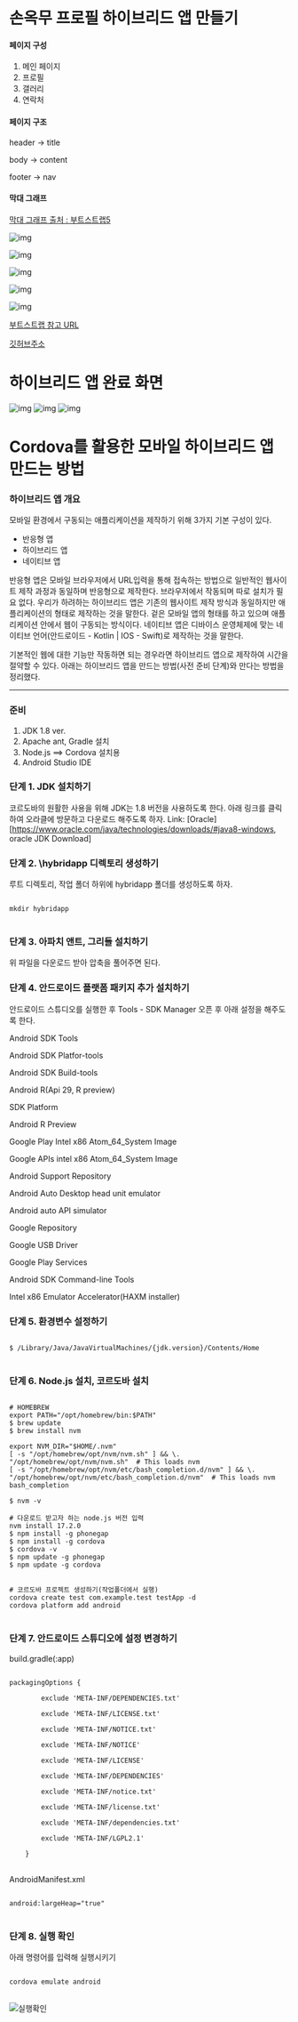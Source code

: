 손옥무 프로필 하이브리드 앱 만들기
==========================

#### 페이지 구성
1. 메인 페이지
2. 프로필
3. 갤러리
4. 연락처

#### 페이지 구조
header -> title

body -> content

footer -> nav

#### 막대 그래프
[막대 그래프 출처 : 부트스트랩5](https://cdn.jsdelivr.net/npm/bootstrap@5.2.1/dist/js/bootstrap.bundle.min.js)

![img](./img/nav.png)

![img](./img/main.png)

![img](./img/profile.png)

![img](./img/gall.png)

![img](./img/conact.png)

[부트스트랩 참고 URL](https://mdbootstrap.com)

[깃허브주소](https://okdoittttt.github.io/myprofie/)

# 하이브리드 앱 완료 화면

![img](./img/m1.png)
![img](./img/m2.png)
![img](./img/m3.png)

# Cordova를 활용한 모바일 하이브리드 앱 만드는 방법

### 하이브리드 앱 개요
모바일 환경에서 구동되는 애플리케이션을 제작하기 위해 3가지 기본 구성이 있다.
- 반응형 앱
- 하이브리드 앱
- 네이티브 앱

반응형 앱은 모바일 브라우저에서 URL입력을 통해 접속하는 방법으로 일반적인 웹사이트 제작 과정과 동일하며 반응형으로 제작한다. 브라우저에서 작동되며 따로 설치가 필요 없다.
우리가 하려하는 하이브리드 앱은 기존의 웹사이트 제작 방식과 동일하지만 애플리케이션의 형태로 제작하는 것을 말한다. 겉은 모바일 앱의 형태를 하고 있으며 애플리케이션 안에서 웹이 구동되는 방식이다.
네이티브 앱은 디바이스 운영체제에 맞는 네이티브 언어(안드로이드 - Kotlin | IOS - Swift)로 제작하는 것을 말한다.

기본적인 웹에 대한 기능만 작동하면 되는 경우라면 하이브리드 앱으로 제작하여 시간을 절약할 수 있다. 아래는 하이브리드 앱을 만드는 방법(사전 준비 단계)와 만다는 방법을 정리했다.

---------------------------------------

### 준비
1. JDK 1.8 ver.
2. Apache ant, Gradle 설치
3. Node.js ==> Cordova 설치용
4. Android Studio IDE


### 단계 1. JDK 설치하기
코르도바의 원활한 사용을 위해 JDK는 1.8 버전을 사용하도록 한다. 아래 링크를 클릭하여 오라클에 방문하고 다운로드 해주도록 하자.
Link: [Oracle][https://www.oracle.com/java/technologies/downloads/#java8-windows, oracle JDK Download]


### 단계 2. \hybridapp 디렉토리 생성하기
루트 디렉토리, 작업 폴더 하위에 hybridapp 폴더를 생성하도록 하자.
<pre>
<code>
mkdir hybridapp
</code>
</pre>

### 단계 3. 아파치 앤트, 그리들 설치하기
위 파일을 다운로드 받아 압축을 풀어주면 된다.

### 단계 4. 안드로이드 플랫폼 패키지 추가 설치하기
안드로이드 스튜디오를 실행한 후 Tools - SDK Manager 오픈 후 아래 설정을 해주도록 한다.

Android SDK Tools

Android SDK Platfor-tools

Android SDK Build-tools

Android R(Api 29, R preview)

SDK Platform

Android R Preview

Google Play Intel x86 Atom_64_System Image

Google APIs intel x86 Atom_64_System Image


Android Support Repository

Android Auto Desktop head unit emulator

Android auto API simulator

Google Repository

Google USB Driver

Google Play Services

Android SDK Command-line Tools

Intel x86 Emulator Accelerator(HAXM installer)

### 단계 5. 환경변수 설정하기
<pre>
<code>
$ /Library/Java/JavaVirtualMachines/{jdk.version}/Contents/Home
</code>
</pre>

### 단계 6. Node.js 설치, 코르도바 설치
<pre>
<code>
# HOMEBREW
export PATH="/opt/homebrew/bin:$PATH"
$ brew update
$ brew install nvm

export NVM_DIR="$HOME/.nvm"
[ -s "/opt/homebrew/opt/nvm/nvm.sh" ] && \. "/opt/homebrew/opt/nvm/nvm.sh"  # This loads nvm
[ -s "/opt/homebrew/opt/nvm/etc/bash_completion.d/nvm" ] && \. "/opt/homebrew/opt/nvm/etc/bash_completion.d/nvm"  # This loads nvm bash_completion

$ nvm -v

# 다운로드 받고자 하는 node.js 버전 입력
nvm install 17.2.0
$ npm install -g phonegap
$ npm install -g cordova
$ cordova -v
$ npm update -g phonegap
$ npm update -g cordova


# 코르도바 프로젝트 생성하기(작업폴더에서 실행)
cordova create test com.example.test testApp -d
cordova platform add android
</code>
</pre>

### 단계 7. 안드로이드 스튜디오에 설정 변경하기
build.gradle(:app)
<pre>
<code>
packagingOptions {

        exclude 'META-INF/DEPENDENCIES.txt'

        exclude 'META-INF/LICENSE.txt'

        exclude 'META-INF/NOTICE.txt'

        exclude 'META-INF/NOTICE'

        exclude 'META-INF/LICENSE'

        exclude 'META-INF/DEPENDENCIES'

        exclude 'META-INF/notice.txt'

        exclude 'META-INF/license.txt'

        exclude 'META-INF/dependencies.txt'

        exclude 'META-INF/LGPL2.1'

    }
</code>
</pre>

AndroidManifest.xml
<pre>
<code>
android:largeHeap="true"
</code>
</pre>

### 단계 8. 실행 확인
아래 명령어를 입력해 실행시키기
<pre>
<code>
cordova emulate android
</code>
</pre>
![실행확인](/image.png)